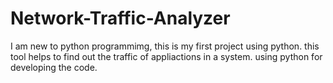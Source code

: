 # Network-Traffic-Analyzer
I am new to python programmimg, this is my first project using python.
this tool helps to find out the traffic of appliactions in a system.
using python for developing the code.
